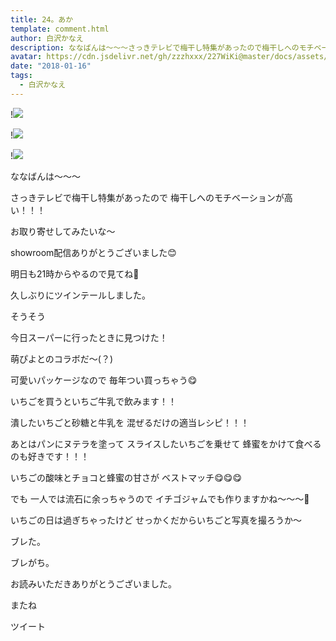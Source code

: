 ```yaml
---
title: 24。あか
template: comment.html
author: 白沢かなえ
description: ななばんは〜〜〜さっきテレビで梅干し特集があったので梅干しへのモチベーションが高い！！！お取り寄せしてみたいな〜showroom配信ありがとうございました😊明日...
avatar: https://cdn.jsdelivr.net/gh/zzzhxxx/227WiKi@master/docs/assets/photo/avatar/kanae.jpg
date: "2018-01-16"
tags:
  - 白沢かなえ
---
```


!![](https://cdn.jsdelivr.net/gh/227WiKi/227WiKi-image@master/blog-image/kanae-2018-01-16_1.jpg)

!![](https://cdn.jsdelivr.net/gh/227WiKi/227WiKi-image@master/blog-image/kanae-2018-01-16_2.jpg)

!![](https://cdn.jsdelivr.net/gh/227WiKi/227WiKi-image@master/blog-image/kanae-2018-01-16_3.jpg)






ななばんは〜〜〜



さっきテレビで梅干し特集があったので
梅干しへのモチベーションが高い！！！

お取り寄せしてみたいな〜









showroom配信ありがとうございました😊

明日も21時からやるので見てね🎈






久しぶりにツインテールしました。








そうそう

今日スーパーに行ったときに見つけた！





萌ぴよとのコラボだ〜(？)


可愛いパッケージなので
毎年つい買っちゃう😋







いちごを買うといちご牛乳で飲みます！！

潰したいちごと砂糖と牛乳を
混ぜるだけの適当レシピ！！！



あとはパンにヌテラを塗って
スライスしたいちごを乗せて
蜂蜜をかけて食べるのも好きです！！！

いちごの酸味とチョコと蜂蜜の甘さが
ベストマッチ😋😋😋



でも
一人では流石に余っちゃうので
イチゴジャムでも作りますかね〜〜〜🍓







いちごの日は過ぎちゃったけど
せっかくだからいちごと写真を撮ろうか〜








ブレた。

ブレがち。








お読みいただきありがとうございました。

またね


ツイート



